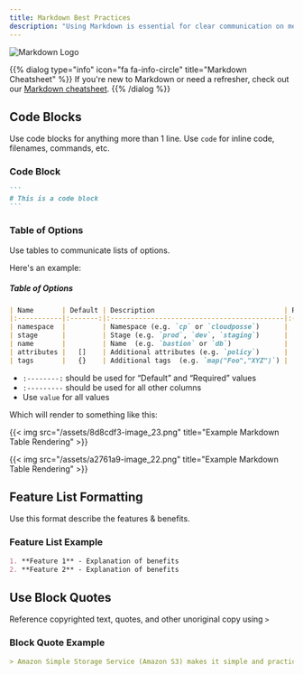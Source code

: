 ```yaml
---
title: Markdown Best Practices
description: "Using Markdown is essential for clear communication on mediums such as GitHub, Slack or just plain text. Here are some of our recommendations on when to use certain conventions."
---
```


![Markdown Logo](/assets/13f56b6-markdown.png)

{{% dialog type="info" icon="fa fa-info-circle" title="Markdown Cheatsheet" %}} If you're new to Markdown or need a refresher, check out our [Markdown cheatsheet](/reference/best-practices/markdown). {{% /dialog %}}

## Code Blocks

Use code blocks for anything more than 1 line. Use `code` for inline code, filenames, commands, etc.

### Code Block

~~~~markdown
```
# This is a code block
```
~~~~


### Table of Options

Use tables to communicate lists of options.

Here's an example:

##### Table of Options
```markdown
| Name       | Default | Description                                | Required |
|:-----------|:-------:|:-------------------------------------------|:--------:|
| namespace  |         | Namespace (e.g. `cp` or `cloudposse`)      |   Yes    |
| stage      |         | Stage (e.g. `prod`, `dev`, `staging`)      |   Yes    |
| name       |         | Name  (e.g. `bastion` or `db`)             |   Yes    |
| attributes |   []    | Additional attributes (e.g. `policy`)      |    No    |
| tags       |   {}    | Additional tags  (e.g. `map("Foo","XYZ")`) |    No    |
```

* `:--------:` should be used for “Default” and “Required” values
* `:---------` should be used for all other columns
* Use `value` for all values


Which will render to something like this:

{{< img src="/assets/8d8cdf3-image_23.png" title="Example Markdown Table Rendering" >}}

{{< img src="/assets/a2761a9-image_22.png" title="Example Markdown Table Rendering" >}}

## Feature List Formatting

Use this format describe the features & benefits.

### Feature List Example

```markdown
1. **Feature 1** - Explanation of benefits
2. **Feature 2** - Explanation of benefits
```

## Use Block Quotes

Reference copyrighted text, quotes, and other unoriginal copy using `>`

### Block Quote Example

```markdown
> Amazon Simple Storage Service (Amazon S3) makes it simple and practical to collect, store, and analyze data - regardless of format – all at massive scale.
```
